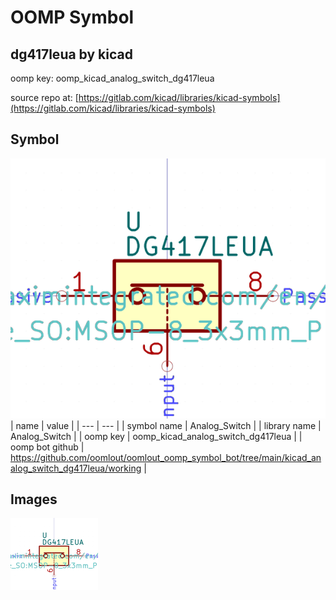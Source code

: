 # OOMP Symbol  
## dg417leua  by kicad  
  
oomp key: oomp_kicad_analog_switch_dg417leua  
  
source repo at: [https://gitlab.com/kicad/libraries/kicad-symbols](https://gitlab.com/kicad/libraries/kicad-symbols)  
## Symbol  
  
[![working.png](working_600.png)](working.png)  
| name | value | 
| --- | --- | 
| symbol name | Analog_Switch | 
| library name | Analog_Switch | 
| oomp key | oomp_kicad_analog_switch_dg417leua | 
| oomp bot github | https://github.com/oomlout/oomlout_oomp_symbol_bot/tree/main/kicad_analog_switch_dg417leua/working | 
## Images  
  
[![working.png](working_140.png)](working.png)  
